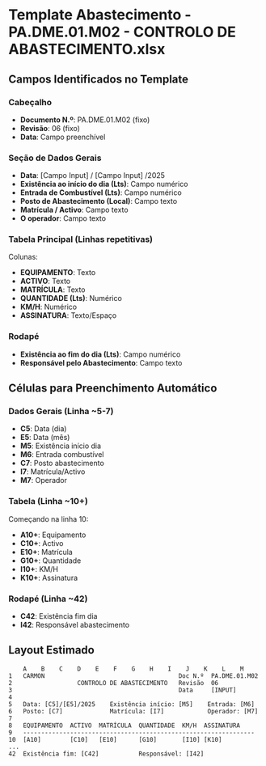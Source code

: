 # Template Abastecimento - PA.DME.01.M02 - CONTROLO DE ABASTECIMENTO.xlsx

## Campos Identificados no Template

### Cabeçalho
- **Documento N.º**: PA.DME.01.M02 (fixo)
- **Revisão**: 06 (fixo)
- **Data**: Campo preenchível

### Seção de Dados Gerais
- **Data**: [Campo Input] / [Campo Input] /2025
- **Existência ao início do dia (Lts)**: Campo numérico
- **Entrada de Combustível (Lts)**: Campo numérico
- **Posto de Abastecimento (Local)**: Campo texto
- **Matrícula / Activo**: Campo texto
- **O operador**: Campo texto

### Tabela Principal (Linhas repetitivas)
Colunas:
- **EQUIPAMENTO**: Texto
- **ACTIVO**: Texto
- **MATRÍCULA**: Texto
- **QUANTIDADE (Lts)**: Numérico
- **KM/H**: Numérico
- **ASSINATURA**: Texto/Espaço

### Rodapé
- **Existência ao fim do dia (Lts)**: Campo numérico
- **Responsável pelo Abastecimento**: Campo texto

## Células para Preenchimento Automático

### Dados Gerais (Linha ~5-7)
- **C5**: Data (dia)
- **E5**: Data (mês)
- **M5**: Existência início dia
- **M6**: Entrada combustível
- **C7**: Posto abastecimento
- **I7**: Matrícula/Activo
- **M7**: Operador

### Tabela (Linha ~10+)
Começando na linha 10:
- **A10+**: Equipamento
- **C10+**: Activo
- **E10+**: Matrícula
- **G10+**: Quantidade
- **I10+**: KM/H
- **K10+**: Assinatura

### Rodapé (Linha ~42)
- **C42**: Existência fim dia
- **I42**: Responsável abastecimento

## Layout Estimado
```
    A    B    C    D    E    F    G    H    I    J    K    L    M
1   CARMON                                     Doc N.º  PA.DME.01.M02
2                  CONTROLO DE ABASTECIMENTO   Revisão  06
3                                              Data     [INPUT]
4
5   Data: [C5]/[E5]/2025    Existência início: [M5]    Entrada: [M6]
6   Posto: [C7]             Matrícula: [I7]            Operador: [M7]
7
8   EQUIPAMENTO  ACTIVO  MATRÍCULA  QUANTIDADE  KM/H  ASSINATURA
9   ----------------------------------------------------------------
10  [A10]        [C10]   [E10]      [G10]       [I10] [K10]
...
42  Existência fim: [C42]           Responsável: [I42]
```
